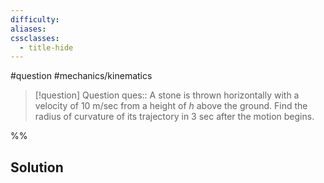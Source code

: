 ```yaml
---
difficulty: 
aliases: 
cssclasses:
  - title-hide
---
```

#question #mechanics/kinematics 

> [!question] Question 
> ques:: A stone is thrown horizontally with a velocity of $10 \text{ m/sec}$ from a height of $h$ above the ground. Find the radius of curvature of its trajectory in $3 \text{ sec}$ after the motion begins.

%%
## Solution


